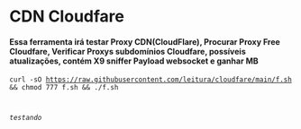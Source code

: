 # CDN Cloudfare
<h4>Essa ferramenta irá testar Proxy CDN(CloudFlare), Procurar Proxy Free Cloudfare, Verificar Proxys subdomínios Cloudfare, possíveis atualizações, contém X9 sniffer Payload websocket e ganhar MB</h4>

<code>curl -sO https://raw.githubusercontent.com/leitura/cloudfare/main/f.sh && chmod 777 f.sh && ./f.sh

*testando*
